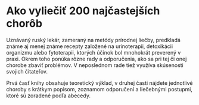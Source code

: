 Ako vyliečiť 200 najčastejších chorôb
=====================================

Uznávaný ruský lekár, zameraný na metódy prírodnej liečby, predkladá známe aj
menej známe recepty založené na urinoterapii, detoxikácii organizmu alebo
fytoterapii, ktorých účinok bol mnohokrát preverený v praxi. Okrem toho ponúka
rôzne rady a odporučenia, ako sa pri tej či onej chorobe zbaviť problémov. V
neposlednom rade tiež využíva skúsenosti svojich čitateľov.

Prvá časť knihy obsahuje teoretický výklad, v druhej časti nájdete jednotlivé
choroby s krátkym popisom, zoznamom odporučení a liečebnými postupmi, ktoré sú
zoradené podľa abecedy.

